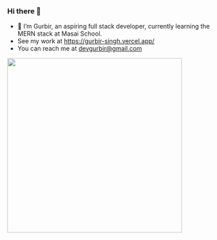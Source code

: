 ### Hi there 👋

- 🌱 I’m Gurbir, an aspiring full stack developer, currently learning the MERN stack at Masai School. 
- See my work at https://gurbir-singh.vercel.app/
- You can reach me at devgurbir@gmail.com


<img src="https://github-readme-stats.vercel.app/api?username=devgurbir&show_icons=true&theme=ADD_THEME_HERE" width="400">

<!--
**devgurbir/devgurbir** is a ✨ _special_ ✨ repository because its `README.md` (this file) appears on your GitHub profile.

Here are some ideas to get you started:

- 🔭 I’m currently working on ...
- 🌱 I’m currently learning ...
- 👯 I’m looking to collaborate on ...
- 🤔 I’m looking for help with ...
- 💬 Ask me about ...
- 📫 How to reach me: ...
- 😄 Pronouns: ...
- ⚡ Fun fact: ...
-->
